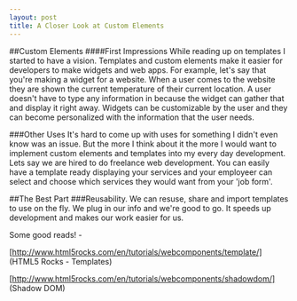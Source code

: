 ```yaml
---
layout: post
title: A Closer Look at Custom Elements
---
```

##Custom Elements
####First Impressions
While reading up on templates I started to have a vision. Templates and custom elements make it easier for developers to make widgets and web apps. For example, let's say that you're making a widget for a website. When a user comes to the website they are shown the current temperature of their current location. A user doesn't have to type any information in because the widget can gather that and display it right away. Widgets can be customizable by the user and they can become personalized with the information that the user needs. 

###Other Uses
It's hard to come up with uses for something I didn't even know was an issue. But the more I think about it the more I would want to implement custom elements and templates into my every day development. Lets say we are hired to do freelance web development. You can easily have a template ready displaying your services and your employeer can select and choose which services they would want from your 'job form'. 

##The Best Part
###Reusability.
We can resuse, share and import templates to use on the fly. We plug in our info and we're good to go. It speeds up development and makes our work easier for us. 

Some good reads! -

[http://www.html5rocks.com/en/tutorials/webcomponents/template/] (HTML5 Rocks - Templates)

[http://www.html5rocks.com/en/tutorials/webcomponents/shadowdom/] (Shadow DOM)

